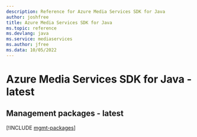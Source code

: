 ```yaml
---
description: Reference for Azure Media Services SDK for Java
author: joshfree
title: Azure Media Services SDK for Java
ms.topic: reference
ms.devlang: java
ms.service: mediaservices
ms.author: jfree
ms.data: 10/05/2022
---
```

# Azure Media Services SDK for Java - latest

## Management packages - latest
[!INCLUDE [mgmt-packages](media-services-mgmt-index.md)]